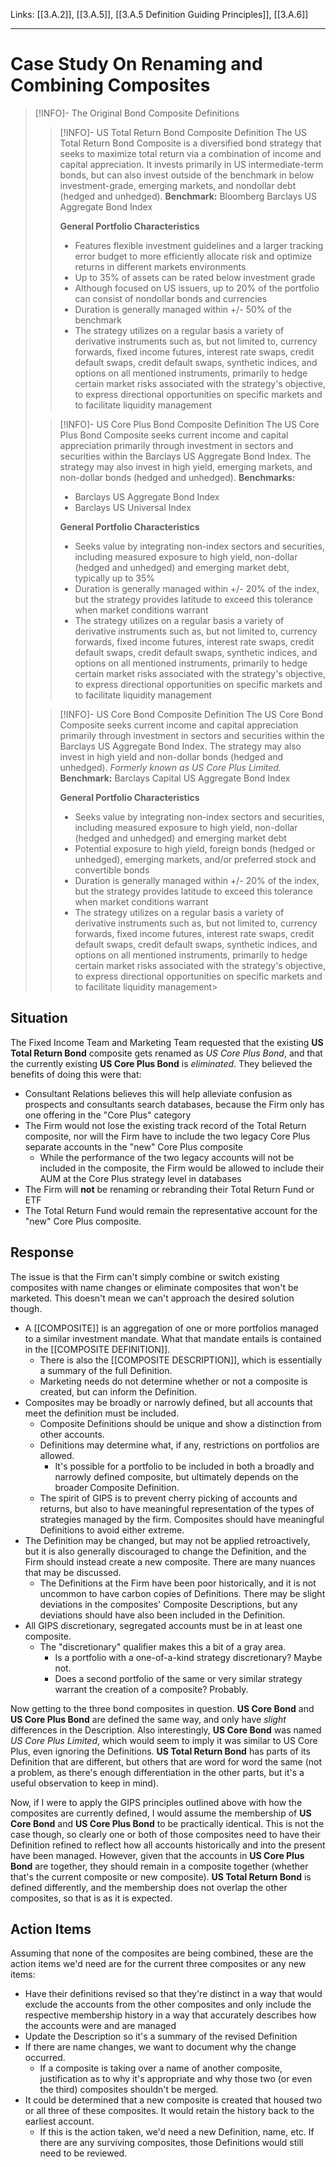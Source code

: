 Links: [[3.A.2]], [[3.A.5]], [[3.A.5 Definition Guiding Principles]], [[3.A.6]]
___
# Case Study On Renaming and Combining Composites

> [!INFO]- The Original Bond Composite Definitions
> > [!INFO]- US Total Return Bond Composite Definition
> > The US Total Return Bond Composite is a diversified bond strategy that seeks to maximize total return via a combination of income and capital appreciation. It invests primarily in US intermediate-term bonds, but can also invest outside of the benchmark in below investment-grade, emerging markets, and nondollar debt (hedged and unhedged).
> > **Benchmark:** Bloomberg Barclays US Aggregate Bond Index
> > 
> > **General Portfolio Characteristics**
> > - Features flexible investment guidelines and a larger tracking error budget to more efficiently allocate risk and optimize returns in different markets environments
> > - Up to 35% of assets can be rated below investment grade
> > - Although focused on US issuers, up to 20% of the portfolio can consist of nondollar bonds and currencies
> > - Duration is generally managed within +/- 50% of the benchmark
> > - The strategy utilizes on a regular basis a variety of derivative instruments such as, but not limited to, currency forwards, fixed income futures, interest rate swaps, credit default swaps, credit default swaps, synthetic indices, and options on all mentioned instruments, primarily to hedge certain market risks associated with the strategy's objective, to express directional opportunities on specific markets and to facilitate liquidity management
> 
> > [!INFO]- US Core Plus Bond Composite Definition
> > The US Core Plus Bond Composite seeks current income and capital appreciation primarily through investment in sectors and securities within the Barclays US Aggregate Bond Index. The strategy may also invest in high yield, emerging markets, and non-dollar bonds (hedged and unhedged).
> > **Benchmarks:**
> > - Barclays US Aggregate Bond Index
> > - Barclays US Universal Index
> > 
> > **General Portfolio Characteristics**
> > - Seeks value by integrating non-index sectors and securities, including measured exposure to high yield, non-dollar (hedged and unhedged) and emerging market debt, typically up to 35%
> > - Duration is generally managed within +/- 20% of the index, but the strategy provides latitude to exceed this tolerance when market conditions warrant
> > - The strategy utilizes on a regular basis a variety of derivative instruments such as, but not limited to, currency forwards, fixed income futures, interest rate swaps, credit default swaps, credit default swaps, synthetic indices, and options on all mentioned instruments, primarily to hedge certain market risks associated with the strategy's objective, to express directional opportunities on specific markets and to facilitate liquidity management
> 
> > [!INFO]- US Core Bond Composite Definition
> > The US Core Bond Composite seeks current income and capital appreciation primarily through investment in sectors and securities within the Barclays US Aggregate Bond Index. The strategy may also invest in high yield and non-dollar bonds (hedged and unhedged). *Formerly known as US Core Plus Limited.*
> > **Benchmark:** Barclays Capital US Aggregate Bond Index
> > 
> > **General Portfolio Characteristics**
> > - Seeks value by integrating non-index sectors and securities, including measured exposure to high yield, non-dollar (hedged and unhedged) and emerging market debt
> > - Potential exposure to high yield, foreign bonds (hedged or unhedged), emerging markets, and/or preferred stock and convertible bonds
> > - Duration is generally managed within +/- 20% of the index, but the strategy provides latitude to exceed this tolerance when market conditions warrant
> > - The strategy utilizes on a regular basis a variety of derivative instruments such as, but not limited to, currency forwards, fixed income futures, interest rate swaps, credit default swaps, credit default swaps, synthetic indices, and options on all mentioned instruments, primarily to hedge certain market risks associated with the strategy's objective, to express directional opportunities on specific markets and to facilitate liquidity management> 

## Situation
The Fixed Income Team and Marketing Team requested that the existing **US Total Return Bond** composite gets renamed as *US Core Plus Bond*, and that the currently existing **US Core Plus Bond** is *eliminated*. They believed the benefits of doing this were that:
- Consultant Relations believes this will help alleviate confusion as prospects and consultants search databases, because the Firm only has one offering in the "Core Plus" category
- The Firm would not lose the existing track record of the Total Return composite, nor will the Firm have to include the two legacy Core Plus separate accounts in the "new" Core Plus composite
	- While the performance of the two legacy accounts will not be included in the composite, the Firm would be allowed to include their AUM at the Core Plus strategy level in databases
- The Firm will **not** be renaming or rebranding their Total Return Fund or ETF
- The Total Return Fund would remain the representative account for the "new" Core Plus composite.

## Response
The issue is that the Firm can't simply combine or switch existing composites with name changes or eliminate composites that won't be marketed. This doesn't mean we can't approach the desired solution though.

- A [[COMPOSITE]] is an aggregation of one or more portfolios managed to a similar investment mandate. What that mandate entails is contained in the [[COMPOSITE DEFINITION]].
	- There is also the [[COMPOSITE DESCRIPTION]], which is essentially a summary of the full Definition.
	- Marketing needs do not determine whether or not a composite is created, but can inform the Definition.
- Composites may be broadly or narrowly defined, but all accounts that meet the definition must be included.
	- Composite Definitions should be unique and show a distinction from other accounts.
	- Definitions may determine what, if any, restrictions on portfolios are allowed.
		- It's possible for a portfolio to be included in both a broadly and narrowly defined composite, but ultimately depends on the broader Composite Definition.
	- The spirit of GIPS is to prevent cherry picking of accounts and returns, but also to have meaningful representation of the types of strategies managed by the firm. Composites should have meaningful Definitions to avoid either extreme.
- The Definition may be changed, but may not be applied retroactively, but it is also generally discouraged to change the Definition, and the Firm should instead create a new composite. There are many nuances that may be discussed.
	- The Definitions at the Firm have been poor historically, and it is not uncommon to have carbon copies of Definitions. There may be slight deviations in the composites' Composite Descriptions, but any deviations should have also been included in the Definition.
- All GIPS discretionary, segregated accounts must be in at least one composite.
	- The "discretionary" qualifier makes this a bit of a gray area.
		- Is a portfolio with a one-of-a-kind strategy discretionary? Maybe not.
		- Does a second portfolio of the same or very similar strategy warrant the creation of a composite? Probably.

Now getting to the three bond composites in question. **US Core Bond** and **US Core Plus Bond** are defined the same way, and only have *slight* differences in the Description. Also interestingly, **US Core Bond** was named *US Core Plus Limited*, which would seem to imply it was similar to US Core Plus, even ignoring the Definitions. **US Total Return Bond** has parts of its Definition that are different, but others that are word for word the same (not a problem, as there's enough differentiation in the other parts, but it's a useful observation to keep in mind).

Now, if I were to apply the GIPS principles outlined above with how the composites are currently defined, I would assume the membership of **US Core Bond** and **US Core Plus Bond** to be practically identical. This is not the case though, so clearly one or both of those composites need to have their Definition refined to reflect how all accounts historically and into the present have been managed. However, given that the accounts in **US Core Plus Bond** are together, they should remain in a composite together (whether that's the current composite or new composite). **US Total Return Bond** is defined differently, and the membership does not overlap the other composites, so that is as it is expected.

## Action Items
Assuming that none of the composites are being combined, these are the action items we'd need are for the current three composites or any new items:
- Have their definitions revised so that they're distinct in a way that would exclude the accounts from the other composites and only include the respective membership history in a way that accurately describes how the accounts were and are managed
- Update the Description so it's a summary of the revised Definition
- If there are name changes, we want to document why the change occurred.
	- If a composite is taking over a name of another composite, justification as to why it's appropriate and why those two (or even the third) composites shouldn't be merged.
- It could be determined that a new composite is created that housed two or all three of these composites. It would retain the history back to the earliest account.
	- If this is the action taken, we'd need a new Definition, name, etc. If there are any surviving composites, those Definitions would still need to be reviewed.
